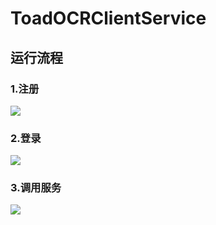 # ToadOCRClientService

## 运行流程

### 1.注册

![](E:\workspace\ocr_server\images\resgister.png)

### 2.登录

![](E:\workspace\ocr_server\images\login.png)

### 3.调用服务

![](E:\workspace\ocr_server\images\server.png)